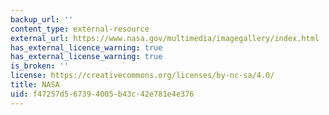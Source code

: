 ```yaml
---
backup_url: ''
content_type: external-resource
external_url: https://www.nasa.gov/multimedia/imagegallery/index.html
has_external_licence_warning: true
has_external_license_warning: true
is_broken: ''
license: https://creativecommons.org/licenses/by-nc-sa/4.0/
title: NASA
uid: f47257d5-6739-4005-b43c-42e781e4e376
---
```

